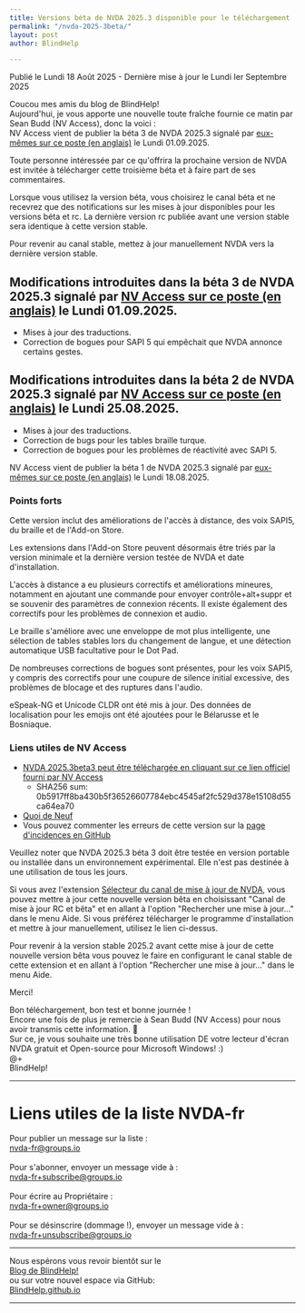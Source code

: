 ```yaml
---
title: Versions béta de NVDA 2025.3 disponible pour le téléchargement
permalink: "/nvda-2025-3beta/"
layout: post
author: BlindHelp

---
```


<footer>Publié le Lundi 18 Août 2025 - Dernière mise à jour le Lundi Ier Septembre 2025</footer>

Coucou mes amis du blog de BlindHelp!    
Aujourd'hui, je vous apporte une nouvelle toute fraîche fournie ce matin par Sean Budd (NV Access), donc la voici :    
NV Access vient de publier la béta 3 de NVDA 2025.3 signalé par [eux-mêmes sur ce poste (en anglais)](https://www.nvaccess.org/post/nvda-2025-3beta3) le Lundi 01.09.2025.    

Toute personne intéressée par ce qu'offrira la prochaine version de NVDA est invitée à télécharger cette troisième béta et à faire part de ses commentaires.    

Lorsque vous utilisez la version béta, vous choisirez le canal béta  et ne recevrez que des notifications sur les mises à jour disponibles pour les versions béta  et rc. La dernière version rc publiée avant une version stable sera identique à cette version stable.

Pour revenir au canal stable, mettez à jour manuellement NVDA vers la dernière version stable.

## Modifications introduites dans la béta 3 de NVDA 2025.3 signalé par [NV Access sur ce poste (en anglais)](https://www.nvaccess.org/post/nvda-2025-3beta3) le Lundi 01.09.2025.

* Mises à jour des traductions.
* Correction de bogues pour SAPI 5 qui empêchait que NVDA annonce certains gestes.

## Modifications introduites dans la béta 2 de NVDA 2025.3 signalé par [NV Access sur ce poste (en anglais)](https://www.nvaccess.org/post/nvda-2025-3beta2) le Lundi 25.08.2025.

* Mises à jour des traductions.
* Correction de bugs pour les tables braille turque.
* Correction de bogues pour les problèmes de réactivité avec SAPI 5.

NV Access vient de publier la béta 1 de NVDA 2025.3 signalé par [eux-mêmes sur ce poste (en anglais)](https://www.nvaccess.org/post/nvda-2025-3beta1) le Lundi 18.08.2025.    

### Points forts

Cette version inclut des améliorations de l'accès à distance, des voix SAPI5, du braille et de l'Add-on Store.

Les extensions dans l'Add-on Store peuvent désormais être triés par la version minimale et la dernière version testée de NVDA et date d'installation.

L'accès à distance a eu plusieurs correctifs et améliorations mineures, notamment en ajoutant une commande pour envoyer contrôle+alt+suppr et se souvenir des paramètres de connexion récents. Il existe également des correctifs pour les problèmes de connexion et audio.

Le braille s'améliore avec une enveloppe de mot plus intelligente, une sélection de tables stables lors du changement de langue, et une détection automatique USB facultative pour le Dot Pad.

De nombreuses corrections de bogues sont présentes, pour les voix SAPI5, y compris des correctifs pour une coupure de silence initial excessive, des problèmes de blocage et des ruptures dans l'audio.

eSpeak-NG et Unicode CLDR ont été mis à jour. Des données de localisation pour les emojis ont été ajoutées pour le Bélarusse et le Bosniaque.

### Liens utiles de NV Access

- [NVDA 2025.3beta3 peut être téléchargée en cliquant sur ce lien officiel fourni par NV Access](https://download.nvaccess.org/releases/2025.3beta3/nvda_2025.3beta3.exe)
   - SHA256 sum: 0b5917ff8ba430b5f36526607784ebc4545af2fc529d378e15108d55ca64ea70
- [Quoi de Neuf](https://download.nvaccess.org/documentation/fr/changes.html)
- Vous pouvez commenter les erreurs de cette version sur la [page d'incidences en GitHub](https://github.com/nvaccess/nvda/issues)

Veuillez noter que NVDA 2025.3 béta 3 doit être testée en version portable ou installée dans un environnement expérimental. Elle n'est pas destinée à une utilisation de tous les jours.    

Si vous avez l'extension [Sélecteur du canal de mise à jour de NVDA](https://blindhelp.github.io/updateChannel/), vous pouvez mettre à jour cette nouvelle version bêta en choisissant "Canal de mise à jour RC et bêta" et en allant à l'option "Rechercher une mise à jour..." dans le menu Aide. Si vous préférez télécharger le programme d'installation et mettre à jour manuellement, utilisez le lien ci-dessus.

Pour revenir à la version stable 2025.2 avant cette mise à jour  de cette nouvelle version bêta  vous pouvez le faire en configurant le canal stable de cette extension et en allant à l'option "Rechercher une mise à jour..." dans le menu Aide. 

Merci!  

Bon téléchargement, bon test et bonne journée !    
Encore une fois de plus je remercie à Sean Budd (NV Access) pour nous avoir transmis cette information. 🤝    
Sur ce, je vous souhaite une très bonne utilisation DE votre lecteur d'écran NVDA gratuit et Open-source pour Microsoft Windows! :)    
@+    
BlindHelp!    

---

# Liens utiles de la liste NVDA-fr #

Pour publier un message sur la liste :    
[nvda-fr@groups.io](mailto:nvda-fr@groups.io)    
<br>
Pour s'abonner, envoyer un message vide à :    
[nvda-fr+subscribe@groups.io](mailto:nvda-fr+subscribe@groups.io)    
<br>
Pour écrire au Propriétaire :    
[nvda-fr+owner@groups.io](mailto:nvda-fr+owner@groups.io)    
<br>
Pour se désinscrire (dommage !), envoyer un message vide à :    
[nvda-fr+unsubscribe@groups.io](mailto:nvda-fr+unsubscribe@groups.io)    

---

Nous espérons vous revoir bientôt sur le      
[Blog de BlindHelp!](http://blindhelp.blogspot.fr/)                    
ou sur  votre nouvel espace via GitHub:                     
[BlindHelp.github.io](https://blindhelp.github.io)                    

---